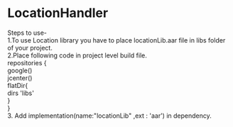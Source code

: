 # LocationHandler

Steps to use-<br/>
1.To use Location library you have to place locationLib.aar file in libs folder of your project.<br/>
2.Place following code in project level build file.<br />
      repositories {<br />
        google()<br />
        jcenter()<br />
        flatDir{<br />
            dirs 'libs'<br />
        }<br />
    }<br />
 3. Add implementation(name:"locationLib" ,ext : 'aar') in dependency.<br />
